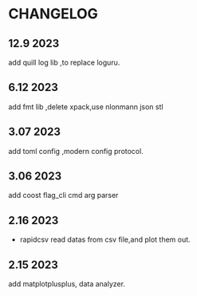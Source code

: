 # CHANGELOG
## 12.9 2023
add quill log lib ,to replace loguru.
## 6.12 2023
add fmt lib ,delete xpack,use nlonmann json stl
## 3.07 2023
add toml config ,modern config protocol.
## 3.06 2023
add coost flag_cli cmd arg parser
## 2.16 2023
* rapidcsv
read datas from csv file,and plot them out. 
## 2.15 2023
add matplotplusplus, data analyzer.


